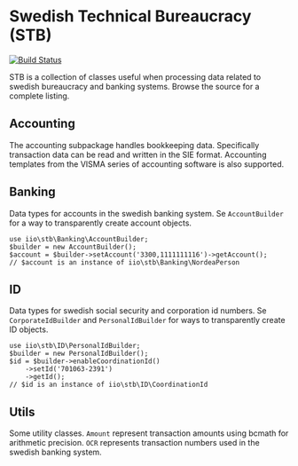 Swedish Technical Bureaucracy (STB)
===================================

[![Build Status](https://travis-ci.org/iio/Swedish-Technical-Bureaucracy.png?branch=master)](https://travis-ci.org/iio/Swedish-Technical-Bureaucracy)

STB is a collection of classes useful when processing data related to swedish 
bureaucracy and banking systems. Browse the source for a complete listing.


Accounting
----------

The accounting subpackage handles bookkeeping data. Specifically transaction
data can be read and written in the SIE format. Accounting templates from the
VISMA series of accounting software is also supported.


Banking
-------

Data types for accounts in the swedish banking system. Se `AccountBuilder` for
a way to transparently create account objects.

    use iio\stb\Banking\AccountBuilder;
    $builder = new AccountBuilder();
    $account = $builder->setAccount('3300,1111111116')->getAccount();
    // $account is an instance of iio\stb\Banking\NordeaPerson


ID
--

Data types for swedish social security and corporation id numbers. Se
`CorporateIdBuilder` and `PersonalIdBuilder` for ways to transparently create ID
objects.

    use iio\stb\ID\PersonalIdBuilder;
    $builder = new PersonalIdBuilder();
    $id = $builder->enableCoordinationId()
        ->setId('701063-2391')
        ->getId();
    // $id is an instance of iio\stb\ID\CoordinationId


Utils
-----

Some utility classes. `Amount` represent transaction amounts using bcmath for 
arithmetic precision. `OCR` represents transaction numbers used in the swedish
banking system.
